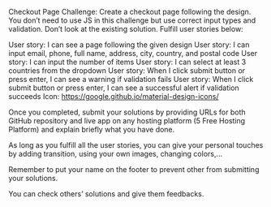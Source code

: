 Checkout Page
Challenge: Create a checkout page following the design. You don’t need to use JS in this challenge but use correct input types and validation. Don’t look at the existing solution. Fulfill user stories below:

User story: I can see a page following the given design
User story: I can input email, phone, full name, address, city, country, and postal code
User story: I can input the number of items
User story: I can select at least 3 countries from the dropdown
User story: When I click submit button or press enter, I can see a warning if validation fails
User story: When I click submit button or press enter, I can see a successful alert if validation succeeds
Icon: https://google.github.io/material-design-icons/

Once you completed, submit your solutions by providing URLs for both GitHub repository and live app on any hosting platform (5 Free Hosting Platform) and explain briefly what you have done.

As long as you fulfill all the user stories, you can give your personal touches by adding transition, using your own images, changing colors,...

Remember to put your name on the footer to prevent other from submitting your solutions.

You can check others’ solutions and give them feedbacks.